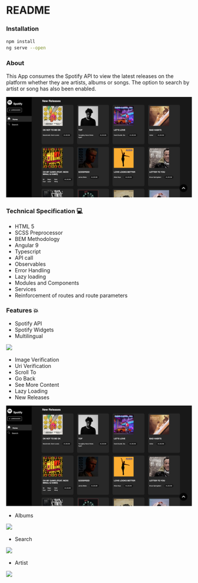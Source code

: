 # README

### Installation

```bash
npm install
ng serve --open
```

### About

This App consumes the Spotify API to view the latest releases on the platform whether they are artists, albums or songs. The option to search by artist or song has also been enabled.

![](src/assets/img/readme/home.png)

### Technical Specification 💻

- HTML 5
- SCSS Preprocessor
- BEM Methodology
- Angular 9
- Typescript
- API call
- Observables
- Error Handling
- Lazy loading
- Modules and Components
- Services
- Reinforcement of routes and route parameters

### Features 💥

- Spotify API
- Spotify Widgets
- Multilingual

![](src/assets/img/readme/multilingual.gif)

- Image Verification
- Uri Verification
- Scroll To
- Go Back
- See More Content
- Lazy Loading
- New Releases

![](src/assets/img/readme/home.png)

- Albums

![](src/assets/img/readme/albums.gif)

- Search

![](src/assets/img/readme/search.gif)

- Artist

![](src/assets/img/readme/artist.gif)
